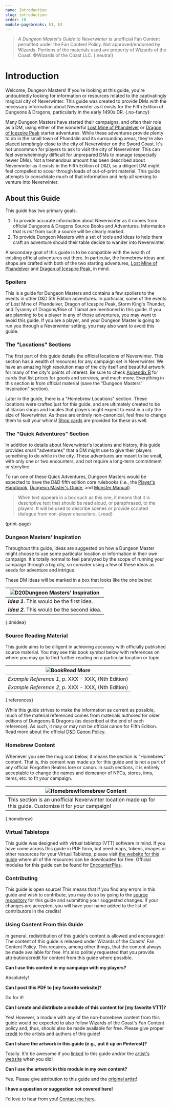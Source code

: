 ```yaml
---
name: Introduction
slug: introduction
order: 10
module-pagebreaks: h1, h2
---
```


> *A Dungeon Master's Guide to Neverwinter* is unofficial Fan Content permitted under the Fan Content Policy. Not approved/endorsed by Wizards. Portions of the materials used are property of Wizards of the Coast. ©Wizards of the Coast LLC. {.neutral}

# Introduction

Welcome, Dungeon Masters! If you're looking at this guide, you're undoubtedly looking for information or resources related to the captivatingly magical city of Neverwinter. This guide was created to provide DMs with the necessary information about Neverwinter as it exists for the Fifth Edition of Dungeons & Dragons, particularly in the early 1490s DR. {.no-fancy}

Many Dungeon Masters have started their campaigns, and often their role as a DM, using either of the wonderful [Lost Mine of Phandelver](https://www.dndbeyond.com/sources/lmop) or [Dragon of Icespire Peak](https://www.dndbeyond.com/sources/doip) starter adventures. While these adventures provide plenty to do in the small town of Phandalin and its surrounding areas, they're also placed *temptingly* close to the city of Neverwinter on the Sword Coast. It's not uncommon for players to ask to visit the city of Neverwinter. This can feel overwhelmingly difficult for unprepared DMs to manage (especially newer DMs). Not a tremendous amount has been described about Neverwinter as it exists in the Fifth Edition of D&D, so a diligent DM might feel compelled to scour through loads of out-of-print material. This guide attempts to consolidate much of that information and help all seeking to venture into Neverwinter.

## About this Guide

This guide has two primary goals: 
1. To provide accurate information about Neverwinter as it comes from official Dungeons & Dragons Source Books and Adventures. Information that is *not* from such a source will be clearly marked. 
2. To provide Dungeon Masters with a set of tools and ideas to help them craft an adventure should their table decide to wander into Neverwinter.

A secondary goal of this guide is to be compatible with the wealth of existing official adventures out there. In particular, the homebrew ideas and shops are crafted with both of the two starting adventures, [Lost Mine of Phandelver](https://www.dndbeyond.com/sources/lmop) and [Dragon of Icespire Peak](https://www.dndbeyond.com/sources/doip), in mind.

### Spoilers

This is a guide for Dungeon Masters and contains a few spoilers to the events in other D&D 5th Edition adventures. In particular, some of the events of Lost Mine of Phandelver, Dragon of Icespire Peak, Storm King's Thunder, and Tyranny of Dragons/Rise of Tiamat are mentioned in this guide. If you are planning to be a player in any of those adventures, you may want to avoid this guide. If you are a player, and your Dungeon Master is going to run you through a Neverwinter setting, you may also want to avoid this guide.

### The "Locations" Sections

The first part of this guide details the official locations of Neverwinter. This section has a wealth of resources for any campaign set in Neverwinter. We have an amazing high resolution map of the city itself and beautiful artwork for many of the city's points of interest. Be sure to check [Appendix B](point-of-interest-cards-page) for cards that list prices for goods and services, and much more. Everything in this section is from official material (save the "Dungeon Masters' Inspiration" section).

Later in the guide, there is a "Homebrew Locations" section. These locations were crafted just for this guide, and are ultimately created to be utilitarian shops and locales that players might expect to exist in a city the size of Neverwinter. As these are entirely non-canonical, feel free to change them to suit your whims! [Shop cards](point-of-interest-cards-page) are provided for these as well.

### The "Quick Adventures" Section

In addition to details about Neverwinter's locations and history, this guide provides small "adventures" that a DM might use to give their players something to do while in the city. These adventures are meant to be small, with only one or two encounters, and not require a long-term commitment or storyline.

To run one of these Quick Adventures, Dungeon Masters would be expected to have the D&D fifth edition core rulebooks (i.e., the [Player's Handbook](https://dnd.wizards.com/products/rpg_playershandbook), [Dungeon Master's Guide](https://dnd.wizards.com/products/dungeon-masters-guide), and [Monster Manual](https://dnd.wizards.com/products/monster-manual)).

> When text appears in a box such as this one, it means that it is descriptive text that should be read aloud, or paraphrased, to the players. It will be used to describe scenes or provide scripted dialogue from non-player characters. {.read}

(print-page)

### Dungeon Masters' Inspiration

Throughout this guide, ideas are suggested on how a Dungeon Master might choose to use some particular location or information in their own campaign. It's totally normal to feel paralyzed by the scope of running your campaign through a big city, so consider using a few of these ideas as seeds for adventure and intrigue.

These DM Ideas will be marked in a box that looks like the one below:

|![D20](d20.svg)**Dungeon Masters' Inspiration**|
|---|
|***Idea 1***. This would be the first idea.|
|***Idea 2***. This would be the second idea.|
{.dmidea}

### Source Reading Material

This guide aims to be diligent in achieving accuracy with officially published source material. You may see this book symbol below with references on where you may go to find further reading on a particular location or topic.

|![Book](book.svg)**Read More**|
|---|
|*Example Reference 1*, p. XXX - XXX, (Nth Edition)|
|*Example Reference 2*, p. XXX - XXX, (Nth Edition)|
{.references}

While this guide strives to make the information as current as possible, much of the material referenced comes from materials authored for older editions of Dungeons & Dragons (as described at the end of each reference). As such, it may or may not be official canon for Fifth Edition. Read more about the official [D&D Canon Policy](https://dnd.wizards.com/dndstudioblog/dnd-canon).

### Homebrew Content

Whenever you see the mug icon below, it means the section is "Homebrew" content. That is, this content was made up for this guide and is not a part of any official Forgotten Realms lore or canon. In such sections, it is entirely acceptable to change the names and demeanor of NPCs, stores, inns, items, etc. to fit *your* campaign.

|![Homebrew](mug.svg)**Homebrew Content**|
|---|
|This section is an unofficial Neverwinter location made up for this guide. Customize it for *your* campaign!|
{.homebrew}

### Virtual Tabletops

This guide was designed with virtual tabletop (VTT) software in mind. If you have come across this guide in PDF form, but need maps, tokens, images or other resources for your Virtual Tabletop, please visit [the website for this guide](https://inchoatethoughts.com/dungeon-masters-guide-to-neverwinter) where all of the resources can be downloaded for free. Official modules for this guide can be found for [EncounterPlus](https://ecounter.plus).

### Contributing

This guide is open source! This means that if you find any errors in this guide and wish to contribute, you may do so by going to the [source repository](https://github.com/jacobjohnston/neverwinterguide) for this guide and submitting your suggested changes. If your changes are accepted, you will have your name added to the list of contributors in the credits!

### Using Content From this Guide

In general, redistribution of this guide's content is allowed and encouraged! The content of this guide is released under Wizards of the Coasts' Fan Content Policy. This requires, among other things, that the content always be made available for free. It's also politely requested that you provide attribution/credit for content from this guide where possible.

**Can I use this content in my campaign with my players?**

Absolutely!

**Can I post this PDF to \[my favorite website\]?**

Go for it!

**Can I create and distribute a module of this content for \[my favorite VTT\]?**

Yes! However, a module with any of the non-homebrew content from this guide would be expected to also follow Wizards of the Coast's Fan Content policy and, thus, should also be made available for free. Please give proper [credit](credits) to the artists and authors of this guide!

**Can I share the artwork in this guide (e.g., put it up on Pinterest)?**

Totally. It'd be awesome if you [linked](https://inchoatethoughts.com/dungeon-masters-guide-to-neverwinter) to this guide and/or the [artist's website](credits) when you did!

**Can I use the artwork in this module in my own content?**

Yes. Please give attribution to this guide and the [original artist](credits)!

**I have a question or suggestion not covered here!**

I'd love to hear from you! [Contact me here](https://inchoatethoughts.com/contact).
